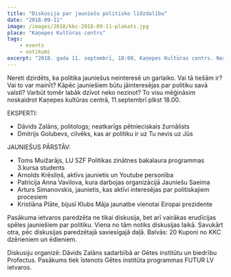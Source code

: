 ```yaml
---
title: "Diskusija par jauniešu politisko līdzdalību"
date: "2018-09-11"
image: /images/2018/kkc-2018-09-11-plakats.jpg
place: "Kaņepes Kultūras centrs"
tags:
    - events
    - notikumi
excerpt: "2018. gada 11. septembrī, 18:00, Kaņepes Kultūras centrs. Nereti dzirdēts, ka politika jauniešus neinteresē un garlaiko. Vai tā tiešām ir? Vai to var mainīt? Kāpēc jauniešiem būtu jāinteresējas par politiku savā valstī? Varbūt tomēr labāk dzīvot neko nezinot?"
---
```


Nereti dzirdēts, ka politika jauniešus neinteresē un garlaiko. Vai tā tiešām ir? Vai to var mainīt? Kāpēc jauniešiem būtu jāinteresējas par politiku savā valstī? Varbūt tomēr labāk dzīvot neko nezinot? To visu mēģināsim noskaidrot Kaņepes kultūras centrā, 11.septembrī plkst 18.00.

EKSPERTI:

- Dāvids Zalāns, politologs; neatkarīgs pētnieciskais žurnālists
- Dmitrijs Golubevs, cilvēks, kas ar politiku ir uz Tu nevis uz Jūs

JAUNIEŠUS PĀRSTĀV:

- Toms Muižarājs, LU SZF Politikas zinātnes bakalaura programmas 3.kursa students
- Arnolds Krēsliņš, aktīvs jaunietis un Youtube personība 
- Patricija Anna Vavilova, kura darbojas organizācijā Jauniešu Saeima
- Arturs Simanovskis, jaunietis, kas aktīvi interesējas par politiskajiem procesiem
- Kristiāna Plāte, bijusī Klubs Māja jaunatbe vienotai Eiropai prezidente

Pasākuma ietvaros paredzēta ne tikai diskusija, bet arī vairākas erudīcijas spēles jauniešiem par politiku. Viena no tām notiks diskusijas laikā. Savukārt otra, pēc diskusijas paredzētajā saviesīgajā daļā. Balvās: 20 Kuponi no KKC dzērieniem un ēdieniem.

Diskusiju organizē: Dāvids Zalāns sadarbībā ar Gētes institūtu un biedrību Profectus. Pasākums tiek īstenots Gētes institūta programmas FUTUR LV ietvaros.
